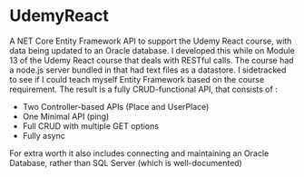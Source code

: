 # UdemyReact
A NET Core Entity Framework API to support the Udemy React course, with data being updated to an Oracle database.
I developed this while on Module 13 of the Udemy React course that deals with RESTful calls.
The course had a node.js server bundled in that had text files as a datastore.
I sidetracked to see if I could teach myself Entity Framework based on the course requirement.
The result is a fully CRUD-functional API, that consists of :
* Two Controller-based APIs (Place and UserPlace)
* One Minimal API (ping)
* Full CRUD with multiple GET options
* Fully async

For extra worth it also includes connecting and maintaining an Oracle Database, rather than SQL Server (which is well-documented)
